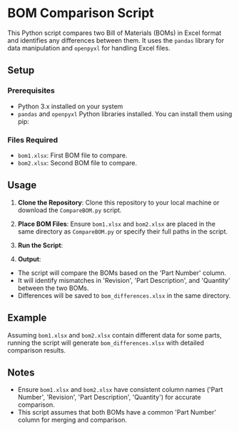 # BOM Comparison Script

This Python script compares two Bill of Materials (BOMs) in Excel format and identifies any differences between them. It uses the `pandas` library for data manipulation and `openpyxl` for handling Excel files.

## Setup

### Prerequisites

- Python 3.x installed on your system
- `pandas` and `openpyxl` Python libraries installed. You can install them using pip:

  
### Files Required

- `bom1.xlsx`: First BOM file to compare.
- `bom2.xlsx`: Second BOM file to compare.

## Usage

1. **Clone the Repository**: Clone this repository to your local machine or download the `CompareBOM.py` script.

2. **Place BOM Files**: Ensure `bom1.xlsx` and `bom2.xlsx` are placed in the same directory as `CompareBOM.py` or specify their full paths in the script.

3. **Run the Script**:


4. **Output**:
- The script will compare the BOMs based on the 'Part Number' column.
- It will identify mismatches in 'Revision', 'Part Description', and 'Quantity' between the two BOMs.
- Differences will be saved to `bom_differences.xlsx` in the same directory.

## Example

Assuming `bom1.xlsx` and `bom2.xlsx` contain different data for some parts, running the script will generate `bom_differences.xlsx` with detailed comparison results.

## Notes

- Ensure `bom1.xlsx` and `bom2.xlsx` have consistent column names ('Part Number', 'Revision', 'Part Description', 'Quantity') for accurate comparison.
- This script assumes that both BOMs have a common 'Part Number' column for merging and comparison.
